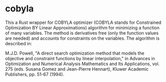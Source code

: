 # cobyla

This a Rust wrapper for COBYLA optimizer (COBYLA stands for Constrained Optimization BY Linear Approximations) algorithm for minimizing a function of many variables. The method is derivatives free (only the function values are needed) and accounts for constraints on the variables. The algorithm is described in:

  M.J.D. Powell, "A direct search optimization method that models the objective and constraint functions by linear interpolation," in Advances in Optimization and Numerical Analysis Mathematics and Its Applications, vol. 275 (eds. Susana Gomez and Jean-Pierre Hennart), Kluwer Academic Publishers, pp. 51-67 (1994).
